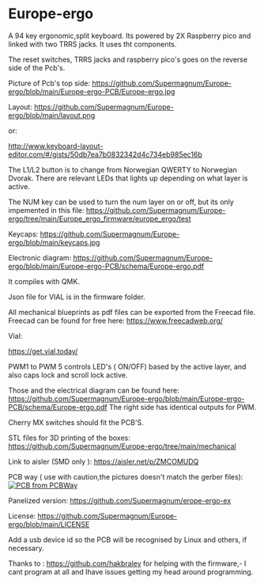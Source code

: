 # Europe-ergo
A 94 key ergonomic,split keyboard.
Its powered by 2X Raspberry pico and linked with two TRRS jacks.
It uses tht components.

The reset switches, TRRS jacks and raspberry pico's  goes on the reverse side of the Pcb's. 

Picture of Pcb's top side:
https://github.com/Supermagnum/Europe-ergo/blob/main/Europe-ergo-PCB/Europe-ergo.jpg


Layout:
https://github.com/Supermagnum/Europe-ergo/blob/main/layout.png

or:

http://www.keyboard-layout-editor.com/#/gists/50db7ea7b0832342d4c734eb985ec16b

The L1/L2 button is to change from  Norwegian QWERTY to Norwegian Dvorak.
There are relevant LEDs that lights up depending on what layer is active.

The NUM key can be used to turn the  num layer on or off, but its only impemented in this file:
https://github.com/Supermagnum/Europe-ergo/tree/main/Europe_ergo_firmware/europe_ergo/test



Keycaps:
https://github.com/Supermagnum/Europe-ergo/blob/main/keycaps.jpg

Electronic diagram:
https://github.com/Supermagnum/Europe-ergo/blob/main/Europe-ergo-PCB/schema/Europe-ergo.pdf



It compiles with QMK.


Json file for VIAL is in the firmware folder.

All mechanical blueprints as pdf files can be exported from the Freecad file.
Freecad can be found for free here:
https://www.freecadweb.org/


Vial:


https://get.vial.today/


PWM1 to PWM 5 controls LED's ( ON/OFF) based by the active layer, and also caps lock and scroll lock active.

Those and the electrical diagram can be found here:
https://github.com/Supermagnum/Europe-ergo/blob/main/Europe-ergo-PCB/schema/Europe-ergo.pdf
The right side has identical outputs for PWM.

Cherry MX switches should fit the PCB'S.


STL files for 3D printing of the boxes:
https://github.com/Supermagnum/Europe-ergo/tree/main/mechanical


Link to aisler (SMD only ):
https://aisler.net/p/ZMCOMUDQ


PCB way ( use with caution,the pictures doesn't match the gerber files):
<a href="https://www.pcbway.com/project/shareproject/98keys_ergo_733ee9b8.html"><img src="https://www.pcbway.com/project/img/images/frompcbway-1220.png" alt="PCB from PCBWay" /></a>

Panelized version:
https://github.com/Supermagnum/erope-ergo-ex


License:
https://github.com/Supermagnum/Europe-ergo/blob/main/LICENSE




Add a usb device id so the PCB will be recognised by Linux and others, if necessary. 


Thanks to :
https://github.com/hakbraley
for helping with the firmware,- I cant program at all and Ihave issues getting my head around programming.



